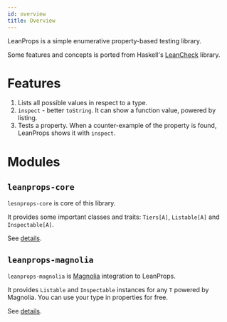```yaml
---
id: overview
title: Overview
---
```


LeanProps is a simple enumerative property-based testing library.

Some features and concepts is ported from Haskell's [LeanCheck][] library.

# Features

1. Lists all possible values in respect to a type.
2. `inspect` - better `toString`. It can show a function value, powered by listing.
3. Tests a property. When a counter-example of the property is found, LeanProps shows it with `inspect`.

# Modules

## `leanprops-core`

`lesnprops-core` is core of this library.

It provides some important classes and traits: `Tiers[A]`, `Listable[A]` and `Inspectable[A]`.

See [details](./leanprops-core.md).

## `leanprops-magnolia`

`leanprops-magnolia` is [Magnolia] integration to LeanProps.

It provides `Listable` and `Inspectable` instances for any `T` powered by Magnolia.
You can use your type in properties for free.

See [details](./leanprops-magnolia.md).

[LeanCheck]: https://github.com/rudymatela/leancheck
[Magnolia]: https://propensive.com/opensource/magnolia/